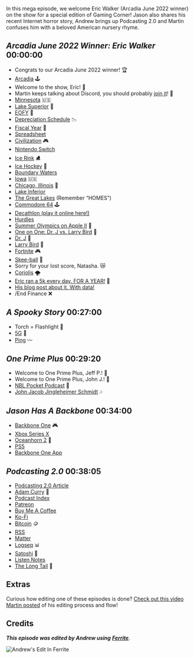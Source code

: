 In this mega episode, we welcome Eric Walker (Arcadia June 2022 winner) on the show for a special edition of Gaming Corner! Jason also shares his recent Internet horror story, Andrew brings up Podcasting 2.0 and Martin confuses him with a beloved American nursery rhyme.

## _Arcadia June 2022 Winner: Eric Walker_  00:00:00

- Congrats to our Arcadia June 2022 winner! 🏆️
- [Arcadia](https://apps.apple.com/us/app/arcadia-arcade-watch-games/id1479608271) 🕹️
- Welcome to the show, Eric! 👋
- Martin keeps talking about Discord, you should probably [join it](https://discord.gg/mzdB2ug)! 📢
- [Minnesota](https://en.wikipedia.org/wiki/Minnesota) 🇺🇸
- [Lake Superior](https://en.wikipedia.org/wiki/Lake_Superior) 🚣
- [EOFY](https://quickbooks.intuit.com/ph/glossary/eofy/) 💸
- [Depreciation Schedule](https://www.fool.com/the-ascent/small-business/articles/depreciation-schedule/) 📉
- [Fiscal Year](https://en.wikipedia.org/wiki/Fiscal_year) 📆
- [Spreadsheet](https://en.wikipedia.org/wiki/Spreadsheet)
- [Civilization](https://en.wikipedia.org/wiki/Civilization_(series)) 🎮️
- [Nintendo Switch](https://www.nintendo.com/switch/)
- [Ice Rink](https://en.wikipedia.org/wiki/Ice_rink) ⛸️
- [Ice Hockey](https://en.wikipedia.org/wiki/Ice_hockey) 🏒
- [Boundary Waters](https://en.wikipedia.org/wiki/Boundary_Waters)
- [Iowa](https://en.wikipedia.org/wiki/Iowa) 🇺🇸
- [Chicago, Illinois](https://en.wikipedia.org/wiki/Chicago) 🏢
- [Lake Inferior](https://www.perfectduluthday.com/2021/05/08/lake-inferior-the-underground-lake-beneath-lake-superior/)
- [The Great Lakes](https://en.wikipedia.org/wiki/Great_Lakes) (Remember “HOMES”)
- [Commodore 64](https://en.wikipedia.org/wiki/Commodore_64) 🕹️
- [Decathlon (play it online here!)](https://c64online.com/c64-games/decathlon/)
- [Hurdles](https://en.wikipedia.org/wiki/Hurdling)
- [Summer Olympics on Apple II](https://en.wikipedia.org/wiki/Summer_Games_II) 🏅
- [One on One: Dr. J vs. Larry Bird](https://en.wikipedia.org/wiki/One_on_One%3A_Dr._J_vs._Larry_Bird) 🏀
- [Dr. J](https://en.wikipedia.org/wiki/Julius_Erving) 🏀
- [Larry Bird](https://en.wikipedia.org/wiki/Larry_Bird) 🏀
- [Fortnite](https://www.epicgames.com/fortnite/en-US/home) 🎮️
- [Skee-ball](https://en.wikipedia.org/wiki/Skee-Ball) 🎱
- Sorry for your lost score, Natasha. 😿
- [Coriolis](https://www.nationalgeographic.org/encyclopedia/coriolis-effect/) 🌪️
- [Eric ran a 5k every day. FOR A YEAR!](https://blisterreview.com/podcasts/eric-walker-on-running-5k-a-day-for-365-days-ep-39) 🏃
- [His blog post about it. With data!](https://ericmwalk.blog/2019/10/03/k-a-day.html)
- /End Finance ❌

## _A Spooky Story_  00:27:00

- Torch = Flashlight 🔦
- [5G](https://en.wikipedia.org/wiki/5G) 📱
- [Ping](https://en.wikipedia.org/wiki/Ping_(networking_utility)) 〰️

## _One Prime Plus_  00:29:20

- Welcome to One Prime Plus, Jeff P.! 🎉
- Welcome to One Prime Plus, John J.! 🎉
- [NBL Pocket Podcast](https://www.nblpocketpodcast.com/) 🏈
- [John Jacob Jingleheimer Schmidt](https://en.wikipedia.org/wiki/John_Jacob_Jingleheimer_Schmidt) 🎶

## _Jason Has A Backbone_  00:34:00

- [Backbone One](https://playbackbone.com/products/backbone-one/) 🎮️
- [Xbox Series X](https://www.xbox.com/en-US/consoles/xbox-series-x)
- [Oceanhorn 2](https://en.wikipedia.org/wiki/Oceanhorn_2%3A_Knights_of_the_Lost_Realm) 🌊
- [PS5](https://www.playstation.com/en-us/ps5/)
- [Backbone One App](https://playbackbone.com/app/)

## _Podcasting 2.0_  00:38:05

- [Podcasting 2.0 Article](https://9to5mac.com/2022/06/26/podcasting-2-0/)
- [Adam Curry](https://en.wikipedia.org/wiki/Adam_Curry) 👨
- [Podcast Index](https://podcastindex.org/)
- [Patreon](https://next.patreon.com/)
- [Buy Me A Coffee](https://www.buymeacoffee.com/)
- [Ko-Fi](https://ko-fi.com/)
- [Bitcoin](https://en.wikipedia.org/wiki/Bitcoin) 🪙
- [RSS](https://en.wikipedia.org/wiki/RSS)
- [Matter](https://getmatter.app)
- [Logseq](https://logseq.com/) 📊
- [Satoshi](https://coinguides.org/satoshi/) 🤷
- [Listen Notes](https://www.listennotes.com/)
- [The Long Tail](https://en.wikipedia.org/wiki/Long_tail) 🦘


## Extras

Curious how editing one of these episodes is done? [Check out this video Martin posted](https://www.youtube.com/watch?v=eMSRXU3_Cvo) of his editing process and flow!


## Credits

**_This episode was edited by Andrew using_** [**_Ferrite_**](https://www.wooji-juice.com/products/ferrite).

![Andrew's Edit In Ferrite](https://cdn.hemisphericviews.com/Hemispheric%20Views%20Episode%20063%20Edit.png)

